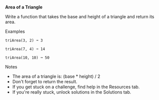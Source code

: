 **Area of a Triangle**

Write a function that takes the base and height of a triangle and return its area.

Examples
```
triArea(3, 2) ➞ 3

triArea(7, 4) ➞ 14

triArea(10, 10) ➞ 50
```
Notes
- The area of a triangle is: (base * height) / 2
- Don't forget to return the result.
- If you get stuck on a challenge, find help in the Resources tab.
- If you're really stuck, unlock solutions in the Solutions tab.
